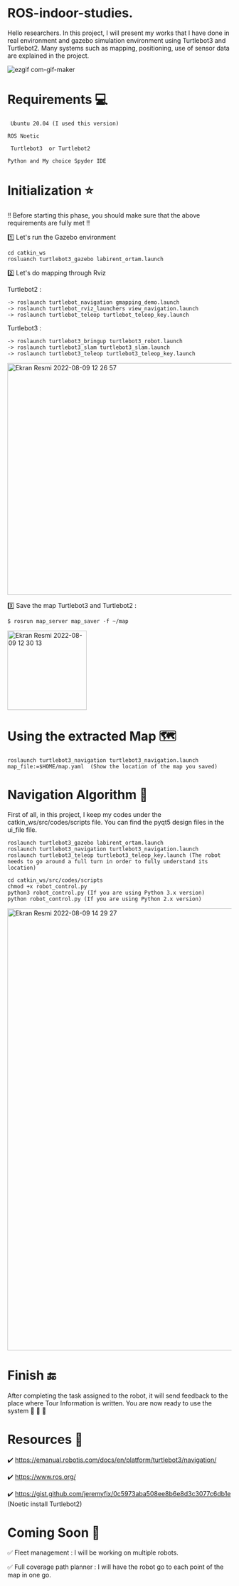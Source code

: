 # ROS-indoor-studies.
Hello researchers. In this project, I will present my works that I have done in real environment and gazebo simulation environment using Turtlebot3 and Turtlebot2. Many systems such as mapping, positioning, use of sensor data are explained in the project.


![ezgif com-gif-maker](https://user-images.githubusercontent.com/74008306/183645587-671d7a6b-ccf2-4266-ab20-527f4ff657f3.gif)

# Requirements 💻
``` Ubuntu 20.04 (I used this version)```

``` ROS Noetic ```

``` Turtlebot3  or Turtlebot2```

``` Python and My choice Spyder IDE ```


# Initialization ⭐
!! Before starting this phase, you should make sure that the above requirements are fully met !!

1️⃣ Let's run the Gazebo environment
````
cd catkin_ws
rosluanch turtlebot3_gazebo labirent_ortam.launch
````
2️⃣ Let's do mapping through Rviz

Turtlebot2 :  
````
-> roslaunch turtlebot_navigation gmapping_demo.launch
-> roslaunch turtlebot_rviz_launchers view_navigation.launch
-> roslaunch turtlebot_teleop turtlebot_teleop_key.launch
````

Turtlebot3 :
````
-> roslaunch turtlebot3_bringup turtlebot3_robot.launch
-> roslaunch turtlebot3_slam turtlebot3_slam.launch
-> roslaunch turtlebot3_teleop turtlebot3_teleop_key.launch
````

<img width="520" alt="Ekran Resmi 2022-08-09 12 26 57" src="https://user-images.githubusercontent.com/74008306/183614635-b5b51b56-cf69-4a07-96b4-532eba9a0b3f.png">

3️⃣ Save the map
Turtlebot3 and Turtlebot2 :
````
$ rosrun map_server map_saver -f ~/map
````
<img width="178" alt="Ekran Resmi 2022-08-09 12 30 13" src="https://user-images.githubusercontent.com/74008306/183615289-2901ff61-ab11-43d8-baf7-97befe44dfef.png">


# Using the extracted Map 🗺️
````
roslaunch turtlebot3_navigation turtlebot3_navigation.launch map_file:=$HOME/map.yaml  (Show the location of the map you saved)
````

# Navigation Algorithm 🤖
First of all, in this project, I keep my codes under the catkin_ws/src/codes/scripts file. You can find the pyqt5 design files in the ui_file file.
````
roslaunch turtlebot3_gazebo labirent_ortam.launch
roslaunch turtlebot3_navigation turtlebot3_navigation.launch
roslaunch turtlebot3_teleop turtlebot3_teleop_key.launch (The robot needs to go around a full turn in order to fully understand its location)
````
````
cd catkin_ws/src/codes/scripts
chmod +x robot_control.py
python3 robot_control.py (If you are using Python 3.x version)
python robot_control.py (If you are using Python 2.x version)
````
<img width="991" alt="Ekran Resmi 2022-08-09 14 29 27" src="https://user-images.githubusercontent.com/74008306/183636859-97386050-c0e6-4309-bc79-a34deef54de1.png">


# Finish 🔚
After completing the task assigned to the robot, it will send feedback to the place where Tour Information is written. 
You are now ready to use the system 🎊 🎊 🎊

# Resources 🤝
✔️ https://emanual.robotis.com/docs/en/platform/turtlebot3/navigation/

✔️ https://www.ros.org/

✔️ https://gist.github.com/jeremyfix/0c5973aba508ee8b6e8d3c3077c6db1e (Noetic install Turtlebot2)

# Coming Soon 🥇
✅ Fleet management : I will be working on multiple robots.

✅ Full coverage path planner : I will have the robot go to each point of the map in one go.
